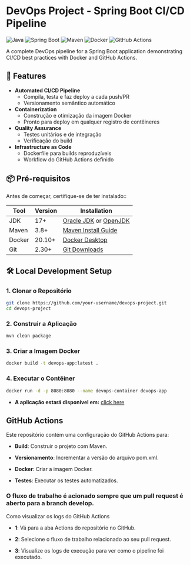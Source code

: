 # DevOps Project - Spring Boot CI/CD Pipeline  

![Java](https://img.shields.io/badge/Java-17-red?logo=openjdk)
![Spring Boot](https://img.shields.io/badge/Spring_Boot-3.1-green?logo=spring)
![Maven](https://img.shields.io/badge/Maven-3.8-blue?logo=apache-maven)
![Docker](https://img.shields.io/badge/Docker-✔-blue?logo=docker)
![GitHub Actions](https://img.shields.io/badge/GitHub_Actions-✔-2088FF?logo=github-actions)

A complete DevOps pipeline for a Spring Boot application demonstrating CI/CD best practices with Docker and GitHub Actions.

## 🚀 Features

- **Automated CI/CD Pipeline**
  - Compila, testa e faz deploy a cada push/PR
  - Versionamento semântico automático
- **Containerization**
  - Construção e otimização da imagem Docker
  - Pronto para deploy em qualquer registro de contêineres
- **Quality Assurance**
  - Testes unitários e de integração
  - Verificação do build
- **Infrastructure as Code**
  - Dockerfile para builds reproduzíveis
  - Workflow do GitHub Actions definido

## 📦 Pré-requisitos

Antes de começar, certifique-se de ter instalado::

| Tool | Version | Installation |
|------|---------|--------------|
| JDK | 17+ | [Oracle JDK](https://www.oracle.com/java/technologies/downloads/) or [OpenJDK](https://openjdk.org/install/) |
| Maven | 3.8+ | [Maven Install Guide](https://maven.apache.org/install.html) |
| Docker | 20.10+ | [Docker Desktop](https://www.docker.com/products/docker-desktop) |
| Git | 2.30+ | [Git Downloads](https://git-scm.com/downloads) |

## 🛠️ Local Development Setup

### 1. Clonar o Repositório
```bash
git clone https://github.com/your-username/devops-project.git
cd devops-project
```
### 2. Construir a Aplicação
```bash
mvn clean package
```
### 3. Criar a Imagem Docker
```bash
docker build -t devops-app:latest .
```
### 4. Executar o Contêiner
```bash
docker run -d -p 8080:8080 --name devops-container devops-app
```
 - **A aplicação estará disponível em:**
  [click here](http://localhost:8383/register/api/v1/search/)

## GitHub Actions

Este repositório contém uma configuração do GitHub Actions para:
    
   - **Build**: Construir o projeto com Maven.
   
   - **Versionamento**: Incrementar a versão do arquivo pom.xml.

   - **Docker**: Criar a imagem Docker.

   - **Testes**: Executar os testes automatizados.

### O fluxo de trabalho é acionado sempre que um pull request é aberto para a branch develop.
Como visualizar os logs do GitHub Actions

  - **1**: Vá para a aba Actions do repositório no GitHub.

  - **2**:  Selecione o fluxo de trabalho relacionado ao seu pull request.

  - **3**:  Visualize os logs de execução para ver como o pipeline foi executado.


 




